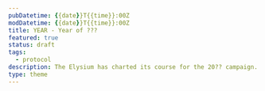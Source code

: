 ```yaml
---
pubDatetime: {{date}}T{{time}}:00Z
modDatetime: {{date}}T{{time}}:00Z
title: YEAR - Year of ???
featured: true
status: draft
tags:
  - protocol
description: The Elysium has charted its course for the 20?? campaign. Quests are locked in, equipment is double-checked, and thrusters are engaged.
type: theme
---
```

